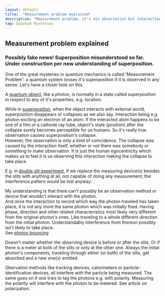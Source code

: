 ```yaml
---
layout: default
title:  "Measurement problem explained"
description: "Measurement problem, it's not observation but interaction that causes the collapse."
tag: Quantum Mysteries
---
```


## Measurement problem explained

### Possibly fake news! Superposition misunderstood so far. Under construction per new understanding of superposition.

One of the great mysteries in quantum mechanics is called 'Measurement Problem': a quantum system looses it's superposition if it is observed in any sense. Let's have a closer look on this.

A [quantum object](https://veikkonyfors.github.io/blog/2022/04/16/quantum-objects.html), like a photon, is normally in a state called superposition in respect to any of it's properties, e.g. location.

While in [superposition](https://veikkonyfors.github.io/blog/2022/04/14/superposition-collapse.html), when the object interacts with external world, superposition disappears or collapses as we also say. Interaction being e.g. photon exciting an electron of an atom. If the interacted atom happens to be one of a film or a cathode ray tube, object's state (position) after the collapse surely becomes perceptible for us humans. So it's really true observation causes superposition's collapse.    
However, the observation is only a kind of coincidence. The collapse was caused by the interaction itself, whether or not there was somebody or something to make observation. It is just the human egocentricity which makes us to feel it is us observing this interaction making the collapse to take place.

E.g. in [double slit experiment](https://veikkonyfors.github.io/blog/2022/03/20/double-slit-experiment-single-photon-interference.html), if we replace the measuring device(s) besides the slits with anything at all, not capable of doing any measurement, the interference pattern would be lost anyway.

My understanding is that there can't possibly be an observation method or device that wouldn't interact with the photon.  
And once the interaction to record which way the photon traveled has taken place, it is not any more the same photon which was initially fired. Having phase, direction and other related characteristics most likely very different from the original photon's ones. Like traveling to a whole different direction from the initial photon. Understandably interference from thereon possibly isn't likely to take place.  
See [photon bouncing](https://veikkonyfors.github.io/blog/2022/02/08/what-is-light.html#photon_bouncing)

Doesn't matter whether the observing device is before or after the slits. Or if there is a meter at both of the slits or only at the other one. Always the initial photon's components, traveling through either (or both) of the slits, get absorbed and a new one(s) emitted.  

Obervation methods like tracking devices, calorimeters or particle-identification devices, all interfere with the particle being measured. The same goes on if one tries to tag the photons e.g. with polarity. Measuring the polarity will interfere with the photon to be metered. See article on polarization.

